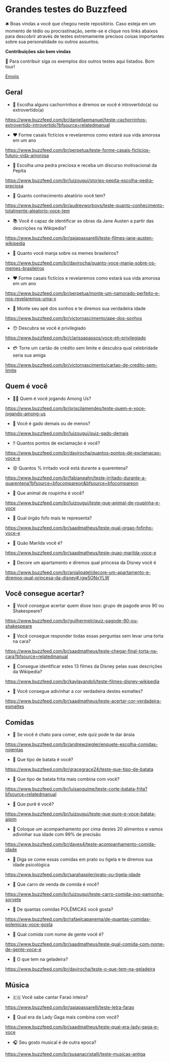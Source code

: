 # Grandes testes do Buzzfeed

🛎️ Boas vindas a você que chegou neste repositório. Caso esteja em um momento de tédio ou procrastinação, sente-se e clique nos links abaixos para descobrir através de testes extremamente precisos coisas importantes sobre sua personalidade ou outros assuntos.

**Contribuições são bem vindas**

🚨 Para contribuir siga os exemplos dos outros testes aqui listados. Bom tour!

[Emojis](https://github.com/ikatyang/emoji-cheat-sheet/blob/master/README.md)

## Geral

* :dog: Escolha alguns cachorrinhos e diremos se você é introvertido(a) ou extrovertido(a)

https://www.buzzfeed.com/br/daniellaemanuel/teste-cachorrinhos-extrovertido-introvertido?bfsource=relatedmanual


* :hearts: Forme casais fictícios e revelaremos como estará sua vida amorosa em um ano

https://www.buzzfeed.com/br/perpetua/teste-forme-casais-ficticios-futuro-vida-amorosa


* :gem: Escolha uma pedra preciosa e receba um discurso motivacional da Pepita

https://www.buzzfeed.com/br/luizougui/stories-pepita-escolha-pedra-preciosa


* :thinking: Quanto conhecimento aleatório você tem?

https://www.buzzfeed.com/br/audreyworboys/teste-quanto-conhecimento-totalmente-aleatorio-voce-tem


* :books: Você é capaz de identificar as obras da Jane Austen a partir das descrições na Wikipedia?

https://www.buzzfeed.com/br/gaiapassarelli/teste-filmes-jane-austen-wikipedia


* :thinking: Quanto você manja sobre os memes brasileiros? 

https://www.buzzfeed.com/br/davirocha/quanto-voce-manja-sobre-os-memes-brasileiros

* :hearts: Forme casais fictícios e revelaremos como estará sua vida amorosa em um ano

https://www.buzzfeed.com/br/perpetua/monte-um-namorado-perfeito-e-nos-revelaremos-uma-v

* :house_with_garden: Monte seu apê dos sonhos e te diremos sua verdadeira idade 

https://www.buzzfeed.com/br/victornascimento/ape-dos-sonhos

* :hushed: Descubra se você é privilegiado 

https://www.buzzfeed.com/br/clarissapassos/voce-eh-privilegiado

* :credit_card: Torre um cartão de crédito sem limite e descubra qual celebridade seria sua amiga

https://www.buzzfeed.com/br/victornascimento/cartao-de-credito-sem-limite

## Quem é você

* :astronaut: Quem é você jogando Among Us?

https://www.buzzfeed.com/br/priscilamendes/teste-quem-e-voce-jogando-among-us


* :ox: Você é gado demais ou de menos?

https://www.buzzfeed.com/br/luizougui/quiz-gado-demais


* :bangbang: Quantos pontos de exclamação é você?

https://www.buzzfeed.com/br/davirocha/quantos-pontos-de-exclamacao-voce-e


* :rage: Quantos % irritado você está durante a quarentena?

https://www.buzzfeed.com/br/fabianeahn/teste-irritado-durante-a-quarentena?bfsource=bfocompareon&bfsource=bfocompareon


* 🦔 Que animal de roupinha é você?

https://www.buzzfeed.com/br/luizougui/teste-que-animal-de-roupinha-e-voce


* 🥺 Qual órgão fofo mais te representa?

https://www.buzzfeed.com/br/saadmatheus/teste-qual-orgao-fofinho-voce-e


* 🧓 Quão Marilda você é?

https://www.buzzfeed.com/br/saadmatheus/teste-quao-marilda-voce-e


* :princess: Decore um apartamento e diremos qual princesa da Disney você é

https://www.buzzfeed.com/br/anjalipatel/decore-um-apartamento-e-diremos-qual-princesa-da-disney#.igw5ONxYLW


## Você consegue acertar?

* :speech_balloon: Você consegue acertar quem disse isso: grupo de pagode anos 90 ou Shakespeare?

https://www.buzzfeed.com/br/guilhermelr/quiz-pagode-90-ou-shakespeare


* :birthday: Você consegue responder todas essas perguntas sem levar uma torta na cara?

https://www.buzzfeed.com/br/saadmatheus/teste-chegar-final-torta-na-cara?bfsource=relatedmanual


* 👸 Consegue identificar estes 13 filmes da Disney pelas suas descrições da Wikipedia?

https://www.buzzfeed.com/br/kaylayandoli/teste-filmes-disney-wikipedia


* 💅 Você consegue adivinhar a cor verdadeira destes esmaltes?

https://www.buzzfeed.com/br/saadmatheus/teste-acertar-cor-verdadeira-esmaltes


## Comidas

* 🤢 Se você é chato para comer, este quiz pode te dar ânsia

https://www.buzzfeed.com/br/andrewziegler/enquete-escolha-comidas-nojentas



* 🥔 Que tipo de batata é você?

https://www.buzzfeed.com/br/gracegrace24/teste-que-tipo-de-batata


* 🍟 Que tipo de batata frita mais combina com você? 

https://www.buzzfeed.com/br/luisaoguime/teste-corte-batata-frita?bfsource=relatedmanual


* 🥔 Que purê é você? 

https://www.buzzfeed.com/br/luizougui/teste-que-pure-e-voce-batata-aipim


* 🍯 Coloque um acompanhamento por cima destes 20 alimentos e vamos adivinhar sua idade com 99% de precisão 

https://www.buzzfeed.com/br/daves4/teste-acompanhamento-comida-idade


* 🥣 Diga se come essas comidas em prato ou tigela e te diremos sua idade psicológica

https://www.buzzfeed.com/br/sarahaspler/prato-ou-tigela-idade


* 🚗 Que carro de venda de comida é você?

https://www.buzzfeed.com/br/luizougui/teste-carro-comida-ovo-pamonha-sorvete


* 🤯 De quantas comidas POLÊMICAS você gosta?

https://www.buzzfeed.com/br/rafaelcapanema/de-quantas-comidas-polemicas-voce-gosta


* 🥑 Qual comida com nome de gente você é?

https://www.buzzfeed.com/br/saadmatheus/teste-qual-comida-com-nome-de-gente-voce-e

* 🤔 O que tem na geladeira?

https://www.buzzfeed.com/br/davirocha/teste-o-que-tem-na-geladeira

## Música

* 🇪🇬 Você sabe cantar Faraó inteira?

https://www.buzzfeed.com/br/gaiapassarelli/teste-letra-farao


* 🌈 Qual era da Lady Gaga mais combina com você?

https://www.buzzfeed.com/br/saadmatheus/teste-qual-era-lady-gaga-e-voce


* 🎧 Seu gosto musical é de outra epoca?

https://www.buzzfeed.com/br/susanacristalli/teste-musicas-antiga
